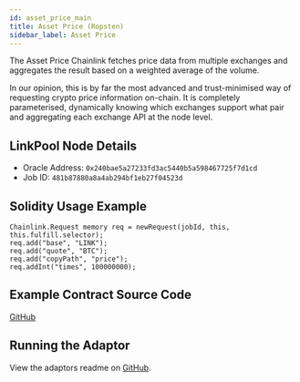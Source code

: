 ```yaml
---
id: asset_price_main
title: Asset Price (Ropsten)
sidebar_label: Asset Price
---
```


The Asset Price Chainlink fetches price data from multiple exchanges and aggregates the result based on a 
weighted average of the volume.

In our opinion, this is by far the most advanced and trust-minimised way of requesting crypto price information 
on-chain. It is completely parameterised, dynamically knowing which exchanges support what pair and aggregating
each exchange API at the node level. 

## LinkPool Node Details
- Oracle Address: `0x240bae5a27233fd3ac5440b5a598467725f7d1cd`
- Job ID: `481b87880a8a4ab294bf1eb27f04523d`

## Solidity Usage Example
```
Chainlink.Request memory req = newRequest(jobId, this, this.fulfill.selector);
req.add("base", "LINK");
req.add("quote", "BTC");
req.add("copyPath", "price");
req.addInt("times", 100000000);
```

## Example Contract Source Code
[GitHub](https://github.com/linkpoolio/example-chainlinks/blob/master/contracts/AssetPriceConsumer.sol)

## Running the Adaptor
View the adaptors readme on [GitHub](https://github.com/linkpoolio/asset-price-cl-ea).